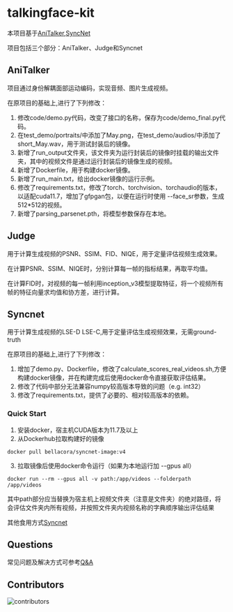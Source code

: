 # talkingface-kit

本项目基于[AniTalker](https://github.com/X-LANCE/AniTalker),[SyncNet](https://github.com/joonson/syncnet_python/tree/master)

项目包括三个部分：AniTalker、Judge和Syncnet


## AniTalker

项目通过身份解耦面部运动编码，实现音频、图片生成视频。

在原项目的基础上,进行了下列修改：

1. 修改code/demo.py代码，改变了接口的名称，保存为code/demo_final.py代码。
2. 在test_demo/portraits/中添加了May.png，在test_demo/audios/中添加了short_May.wav，用于测试封装后的镜像。
3. 新增了run_output文件夹，该文件夹为运行封装后的镜像时挂载的输出文件夹，其中的视频文件是通过运行封装后的镜像生成的视频。
4. 新增了Dockerfile，用于构建docker镜像。
5. 新增了run_main.txt，给出docker镜像的运行示例。
6. 修改了requirements.txt，修改了torch、torchvision、torchaudio的版本，以适配cuda11.7，增加了gfpgan包，以便在运行时使用 --face_sr参数，生成512*512的视频。
7. 新增了parsing_parsenet.pth，将模型参数保存在本地。

## Judge

用于计算生成视频的PSNR、SSIM、FID、NIQE，用于定量评估视频生成效果。

在计算PSNR、SSIM、NIQE时，分别计算每一帧的指标结果，再取平均值。

在计算FID时，对视频的每一帧利用inception_v3模型提取特征，将一个视频所有帧的特征向量求均值和协方差，进行计算。

## Syncnet

用于计算生成视频的LSE-D LSE-C,用于定量评估生成视频效果，无需ground-truth

在原项目的基础上,进行了下列修改：

1. 增加了demo.py、Dockerfile，修改了calculate_scores_real_videos.sh,方便构建docker镜像，并在构建完成后使用docker命令直接获取评估结果。
2. 修改了代码中部分无法兼容numpy较高版本导致的问题（e.g. int32）
3. 修改了requirements.txt，提供了必要的、相对较高版本的依赖。

### Quick Start

1. 安装docker，宿主机CUDA版本为11.7及以上
2. 从Dockerhub拉取构建好的镜像
```
docker pull bellacora/syncnet-image:v4
```
3. 拉取镜像后使用docker命令运行（如果为本地运行加 --gpus all）
```
docker run --rm --gpus all -v path:/app/videos --folderpath /app/videos
```
其中path部分应当替换为宿主机上视频文件夹（注意是文件夹）的绝对路径，将会评估文件夹内所有视频，并按照文件夹内视频名称的字典顺序输出评估结果

其他食用方式[Syncnet](https://github.com/RubyZh/talkingface-kit/blob/main/AniTalker-kit/syncnet_python/README.md)

## Questions

常见问题及解决方式可参考[Q&A](https://github.com/RubyZh/talkingface-kit/blob/main/AniTalker-kit/docs/Questions.md)

## Contributors

![contributors](https://github.com/RubyZh/talkingface-kit/graphs/contributors)